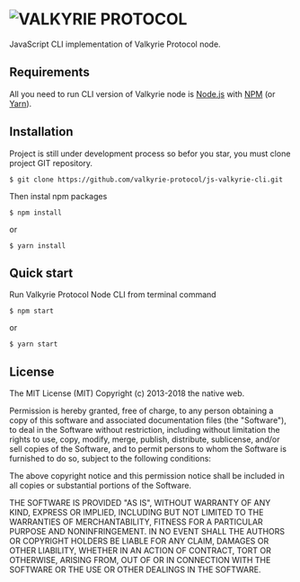 # ![VALKYRIE PROTOCOL](https://raw.githubusercontent.com/valkyrie-protocol/js-valkyrie-cli/master/logo.svg?sanitize=true)

JavaScript CLI implementation of Valkyrie Protocol node.

## Requirements
All you need to run CLI version of Valkyrie node is [Node.js](https://nodejs.org/) with [NPM](https://www.npmjs.com/get-npm) (or [Yarn](https://yarnpkg.com/lang/en/docs/install/)).

## Installation
Project is still under development process so befor you star, you must clone project GIT repository.
```shell
$ git clone https://github.com/valkyrie-protocol/js-valkyrie-cli.git
```
Then instal npm packages
```shell
$ npm install
```
or
```shell
$ yarn install
```

## Quick start
Run Valkyrie Protocol Node CLI from terminal command
```shell
$ npm start
```
or
```shell
$ yarn start
```

## License
The MIT License (MIT) Copyright (c) 2013-2018 the native web.

Permission is hereby granted, free of charge, to any person obtaining a copy of this software and associated documentation files (the "Software"), to deal in the Software without restriction, including without limitation the rights to use, copy, modify, merge, publish, distribute, sublicense, and/or sell copies of the Software, and to permit persons to whom the Software is furnished to do so, subject to the following conditions:

The above copyright notice and this permission notice shall be included in all copies or substantial portions of the Software.

THE SOFTWARE IS PROVIDED "AS IS", WITHOUT WARRANTY OF ANY KIND, EXPRESS OR IMPLIED, INCLUDING BUT NOT LIMITED TO THE WARRANTIES OF MERCHANTABILITY, FITNESS FOR A PARTICULAR PURPOSE AND NONINFRINGEMENT. IN NO EVENT SHALL THE AUTHORS OR COPYRIGHT HOLDERS BE LIABLE FOR ANY CLAIM, DAMAGES OR OTHER LIABILITY, WHETHER IN AN ACTION OF CONTRACT, TORT OR OTHERWISE, ARISING FROM, OUT OF OR IN CONNECTION WITH THE SOFTWARE OR THE USE OR OTHER DEALINGS IN THE SOFTWARE.
